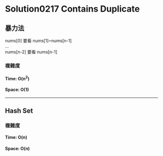 # Solution0217 Contains Duplicate

## 暴力法

nums[0] 要看 nums[1]~nums[n-1]  
...  
nums[n-2] 要看 nums[n-1]  

### 複雜度

#### Time: O(n<sup>2</sup>)

#### Space: O(1)

---

## Hash Set

### 複雜度

#### Time: O(n)

#### Space: O(n)